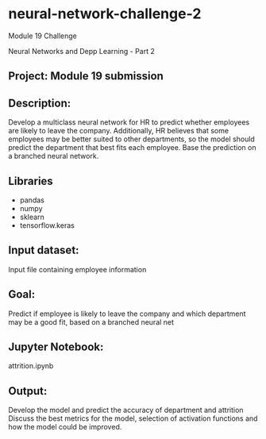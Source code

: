 # neural-network-challenge-2
Module 19 Challenge

Neural Networks and Depp Learning - Part 2
## Project: Module 19 submission
## Description:
Develop a multiclass neural network for HR to predict whether employees are likely to leave the company. Additionally, HR believes that some employees may be better suited to other departments, so the model should predict the department that best fits each employee. Base the prediction on a branched neural network. 

## Libraries
- pandas
- numpy
- sklearn 
- tensorflow.keras

## Input dataset:
Input file containing employee information

## Goal:
Predict if employee is likely to leave the company and which department may be a good fit, based on a branched neural net

## Jupyter Notebook:
attrition.ipynb

## Output:
Develop the model and predict the accuracy of department and attrition
Discuss the best metrics for the model, selection of activation functions and how the model could be improved.
